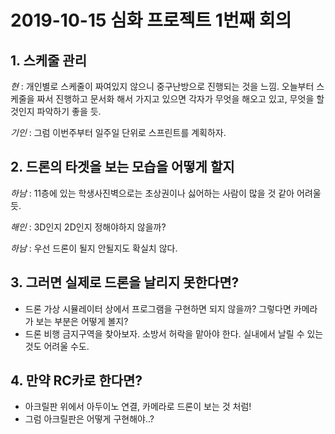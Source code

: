 # 2019-10-15 심화 프로젝트 1번째 회의

## 1. 스케줄 관리

*현* : 개인별로 스케줄이 짜여있지 않으니 중구난방으로 진행되는 것을 느낌. 오늘부터 스케줄을 짜서 진행하고 문서화 해서 가지고 있으면 각자가 무엇을 해오고 있고, 무엇을 할 것인지 파악하기 좋을 듯.

*기인* : 그럼 이번주부터 일주일 단위로 스프린트를 계획하자.

## 2. 드론의 타겟을 보는 모습을 어떻게 할지

*하남* : 11층에 있는 학생사진벽으로는 초상권이나 싫어하는 사람이 많을 것 같아 어려울 듯.

*해인* : 3D인지 2D인지 정해야하지 않을까?

*하남* : 우선 드론이 될지 안될지도 확실치 않다.

## 3. 그러면 실제로 드론을 날리지 못한다면?

- 드론 가상 시뮬레이터 상에서 프로그램을 구현하면 되지 않을까? 그렇다면 카메라가 보는 부분은 어떻게 볼지?
- 드론 비행 금지구역을 찾아보자. 소방서 허락을 맡아야 한다. 실내에서 날릴 수 있는 것도 어려울 수도.

## 4. 만약 RC카로 한다면?

- 아크릴판 위에서 아두이노 연결, 카메라로 드론이 보는 것 처럼!
- 그럼 아크릴판은 어떻게 구현해야..?